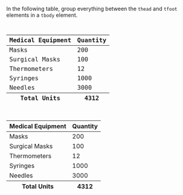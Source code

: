 In the following table,
group everything between the
`thead` and `tfoot` elements in
a `tbody` element.

<codeblock language="html" type="exercise" testMode="fixedInput">
<code>
<table>
  <thead>
    <tr>
      <th>Medical Equipment</th>
      <th>Quantity</th>
    </tr>
  </thead>
  <tr>
    <td>Masks</td>
    <td>200</td>
  </tr>
  <tr>
    <td>Surgical Masks</td>
    <td>100</td>
  </tr>
  <tr>
    <td>Thermometers</td>
    <td>12</td>
  </tr>
  <tr>
    <td>Syringes</td>
    <td>1000</td>
  </tr>
  <tr>
    <td>Needles</td>
    <td>3000</td>
  </tr>
  <tfoot>
    <tr>
      <th>Total Units</th>
      <th>4312</th>
    </tr>
  </tfoot>
</table>
</code>

<solution>
<table>
  <thead>
    <tr>
      <th>Medical Equipment</th>
      <th>Quantity</th>
    </tr>
  </thead>
  <tbody>
    <tr>
      <td>Masks</td>
      <td>200</td>
    </tr>
    <tr>
      <td>Surgical Masks</td>
      <td>100</td>
    </tr>
    <tr>
      <td>Thermometers</td>
      <td>12</td>
    </tr>
    <tr>
      <td>Syringes</td>
      <td>1000</td>
    </tr>
    <tr>
      <td>Needles</td>
      <td>3000</td>
    </tr>
  </tbody>
  <tfoot>
    <tr>
      <th>Total Units</th>
      <th>4312</th>
    </tr>
  </tfoot>
</table>
</solution>
</codeblock>